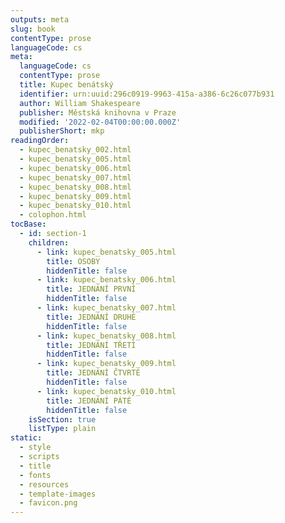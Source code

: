 ```yaml
---
outputs: meta
slug: book
contentType: prose
languageCode: cs
meta:
  languageCode: cs
  contentType: prose
  title: Kupec benátský
  identifier: urn:uuid:296c0919-9963-415a-a386-6c26c077b931
  author: William Shakespeare
  publisher: Městská knihovna v Praze
  modified: '2022-02-04T00:00:00.000Z'
  publisherShort: mkp
readingOrder:
  - kupec_benatsky_002.html
  - kupec_benatsky_005.html
  - kupec_benatsky_006.html
  - kupec_benatsky_007.html
  - kupec_benatsky_008.html
  - kupec_benatsky_009.html
  - kupec_benatsky_010.html
  - colophon.html
tocBase:
  - id: section-1
    children:
      - link: kupec_benatsky_005.html
        title: OSOBY
        hiddenTitle: false
      - link: kupec_benatsky_006.html
        title: JEDNÁNÍ PRVNÍ
        hiddenTitle: false
      - link: kupec_benatsky_007.html
        title: JEDNÁNÍ DRUHÉ
        hiddenTitle: false
      - link: kupec_benatsky_008.html
        title: JEDNÁNÍ TŘETÍ
        hiddenTitle: false
      - link: kupec_benatsky_009.html
        title: JEDNÁNÍ ČTVRTÉ
        hiddenTitle: false
      - link: kupec_benatsky_010.html
        title: JEDNÁNÍ PÁTÉ
        hiddenTitle: false
    isSection: true
    listType: plain
static:
  - style
  - scripts
  - title
  - fonts
  - resources
  - template-images
  - favicon.png
---
```

